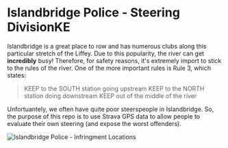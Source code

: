 # Islandbridge Police - Steering DivisionKE

Islandbridge is a great place to row and has numerous clubs along this particular stretch of the Liffey. Due to this popularity, the river can get **incredibly** busy! Therefore, for safety reasons, it's extremely import to stick to the rules of the river. One of the more important rules is Rule 3, which states: 
> KEEP to the SOUTH station going upstream
> KEEP to the NORTH station doing downstream
> KEEP out of the middle of the river

Unfortuantely, we often have quite poor steerspeople in Islandbridge. So, the purpose of this repo is to use Strava GPS data to allow people to evaluate their own steering (and expose the worst offenders).

![Islandbridge Police - Infringment Locations](https://github.com/patrickmoreauxp/islandbridge_river_police/blob/master/data/infringement_locations.gif)

